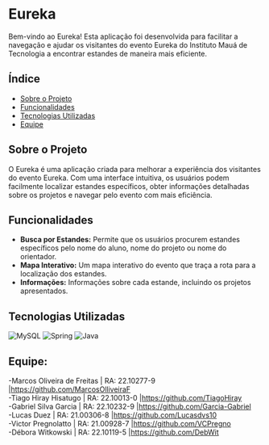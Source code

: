 # Eureka

Bem-vindo ao Eureka! Esta aplicação foi desenvolvida para facilitar a navegação e ajudar os visitantes do evento Eureka do Instituto Mauá de Tecnologia a encontrar estandes de maneira mais eficiente.

## Índice

- [Sobre o Projeto](#sobre-o-projeto)
- [Funcionalidades](#funcionalidades)
- [Tecnologias Utilizadas](#tecnologias-utilizadas)
- [Equipe](#equipe)

## Sobre o Projeto

O Eureka é uma aplicação criada para melhorar a experiência dos visitantes do evento Eureka. Com uma interface intuitiva, os usuários podem facilmente localizar estandes específicos, obter informações detalhadas sobre os projetos e navegar pelo evento com mais eficiência.

## Funcionalidades

- **Busca por Estandes:** Permite que os usuários procurem estandes específicos pelo nome do aluno, nome do projeto ou nome do orientador.
- **Mapa Interativo:** Um mapa interativo do evento que traça a rota para a localização dos estandes.
- **Informações:** Informações sobre cada estande, incluindo os projetos apresentados.

## Tecnologias Utilizadas
![MySQL](https://img.shields.io/badge/mysql-4479A1.svg?style=for-the-badge&logo=mysql&logoColor=white)
![Spring](https://img.shields.io/badge/spring-%236DB33F.svg?style=for-the-badge&logo=spring&logoColor=white)
![Java](https://img.shields.io/badge/java-%23ED8B00.svg?style=for-the-badge&logo=openjdk&logoColor=white)

## Equipe:
-Marcos Oliveira de Freitas | RA: 22.10277-9 |<https://github.com/MarcosOlliveiraF>  
-Tiago Hiray Hisatugo | RA: 22.10013-0 |<https://github.com/TiagoHiray>  
-Gabriel Silva Garcia | RA: 22.10232-9 |<https://github.com/Garcia-Gabriel>  
-Lucas Duez | RA: 21.00306-8 |<https://github.com/Lucasdvs10>  
-Victor Pregnolatto | RA: 21.00928-7 |<https://github.com/VCPregno>  
-Débora Witkowski | RA: 22.10119-5 |<https://github.com/DebWit>  
